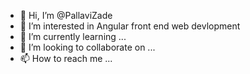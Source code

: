 - 👋 Hi, I’m @PallaviZade
- 👀 I’m interested in Angular front end web devlopment
- 🌱 I’m currently learning ...
- 💞️ I’m looking to collaborate on ...
- 📫 How to reach me ...

<!---
PallaviZade/PallaviZade is a ✨ special ✨ repository because its `README.md` (this file) appears on your GitHub profile.
You can click the Preview link to take a look at your changes.
--->
